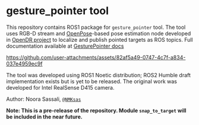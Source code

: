 # gesture_pointer tool

This repository contains ROS1 package for `gesture_pointer` tool. The tool uses RGB-D stream and [OpenPose](https://arxiv.org/abs/1812.08008)-based pose estimation node developed in [OpenDR project](https://github.com/opendr-eu/opendr) to localize and publish pointed targets as ROS topics. Full documentation available at [GesturePointer docs](https://nmksas.github.io/gesture_pointer_docs/)
 
https://github.com/user-attachments/assets/82af5a49-0747-4c7f-a834-037e4959ec9f

The tool was developed using ROS1 Noetic distribution; ROS2 Humble draft implementation exists but is yet to be released. The original work was developed for Intel RealSense D415 camera.

Author: Noora Sassali, [`@NMKsas`](https://github.com/NMKsas) 

**Note: This is a pre-release of the repository. Module `snap_to_target` will be included in the near future.**
